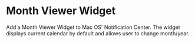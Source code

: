 # Month Viewer Widget
Add a Month Viewer Widget to Mac OS' Notification Center. The widget displays current calendar by default and allows user to change month/year.
